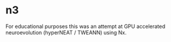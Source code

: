 # n3

For educational purposes this was an attempt at GPU accelerated neuroevolution (hyperNEAT / TWEANN) using Nx.
